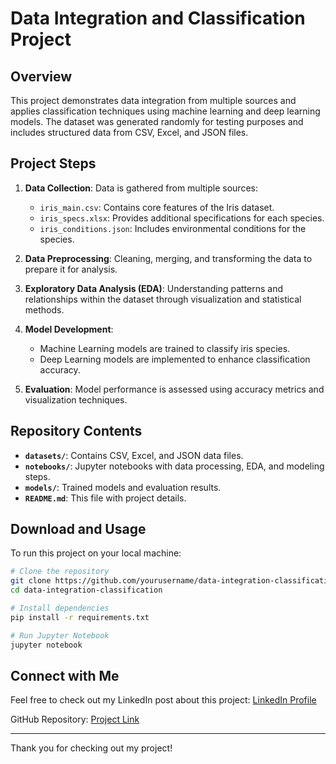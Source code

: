 # Data Integration and Classification Project

## Overview
This project demonstrates data integration from multiple sources and applies classification techniques using machine learning and deep learning models. The dataset was generated randomly for testing purposes and includes structured data from CSV, Excel, and JSON files.

## Project Steps
1. **Data Collection**: Data is gathered from multiple sources:
   - `iris_main.csv`: Contains core features of the Iris dataset.
   - `iris_specs.xlsx`: Provides additional specifications for each species.
   - `iris_conditions.json`: Includes environmental conditions for the species.
   
2. **Data Preprocessing**: Cleaning, merging, and transforming the data to prepare it for analysis.

3. **Exploratory Data Analysis (EDA)**: Understanding patterns and relationships within the dataset through visualization and statistical methods.

4. **Model Development**:
   - Machine Learning models are trained to classify iris species.
   - Deep Learning models are implemented to enhance classification accuracy.

5. **Evaluation**: Model performance is assessed using accuracy metrics and visualization techniques.


## Repository Contents
- **`datasets/`**: Contains CSV, Excel, and JSON data files.
- **`notebooks/`**: Jupyter notebooks with data processing, EDA, and modeling steps.
- **`models/`**: Trained models and evaluation results.
- **`README.md`**: This file with project details.

## Download and Usage
To run this project on your local machine:
```bash
# Clone the repository
git clone https://github.com/yourusername/data-integration-classification.git
cd data-integration-classification

# Install dependencies
pip install -r requirements.txt

# Run Jupyter Notebook
jupyter notebook
```

## Connect with Me
Feel free to check out my LinkedIn post about this project: [LinkedIn Profile](https://www.linkedin.com/in/ezzeldin-ayman-haseb-ghazal)

GitHub Repository: [Project Link](https://github.com/yourusername/data-integration-classification)

---
Thank you for checking out my project!

